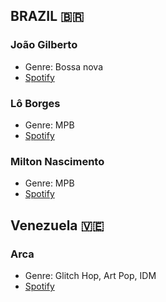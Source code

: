 ## BRAZIL 🇧🇷
### João Gilberto
- Genre: Bossa nova
- [Spotify](https://open.spotify.com/artist/77ZUbcdoU5KCPHNUl8bgQy?si=y4ce8pXFSvCJzdHxNqCgmQ)

### Lô Borges
- Genre: MPB
- [Spotify](https://open.spotify.com/artist/1mZbRiSVb2ExneAlDbBiiT?si=p_fW8XloSWmWz-0XybUg2Q)

### Milton Nascimento
- Genre: MPB
- [Spotify](https://open.spotify.com/artist/3Bnq7jiU506HcPjRgQ43TM?si=M0hShcNDQCmjq0rOo3IsVQ)

## Venezuela 🇻🇪
### Arca
- Genre: Glitch Hop, Art Pop, IDM
- [Spotify](https://open.spotify.com/artist/4SQdUpG4f7UbkJG3cJ2Iyj?si=QWnag3SgTm-tjQCz4bdN3w)